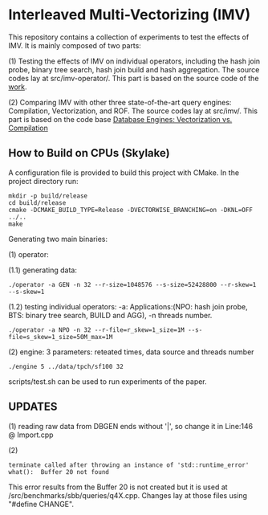# Interleaved Multi-Vectorizing (IMV)
  This repository contains a collection of experiments to test the effects of IMV. It is mainly composed of two parts:
  
  (1) Testing the effects of IMV on individual operators, including the hash join probe, binary tree search, hash join build and hash aggregation. The source codes lay at src/imv-operator/. This part is based on the source code of the [work](https://ieeexplore.ieee.org/abstract/document/6544839/).
  
  (2) Comparing IMV with other three state-of-the-art query engines: Compilation, Vectorization, and ROF. The source codes lay at src/imv/. This part is based on the code base [Database Engines: Vectorization vs. Compilation](https://github.com/TimoKersten/db-engine-paradigms)
  

## How to Build on CPUs (Skylake)
A configuration file is provided to build this project with CMake. 
In the project directory run:
```
mkdir -p build/release
cd build/release
cmake -DCMAKE_BUILD_TYPE=Release -DVECTORWISE_BRANCHING=on -DKNL=OFF  ../..
make
```

Generating two main binaries:

(1) operator: 

  (1.1) generating data:
  ```
  ./operator -a GEN -n 32 --r-size=1048576 --s-size=52428800 --r-skew=1 --s-skew=1  
  ```
  (1.2) testing individual operators: -a: Applications:(NPO: hash join probe, BTS: binary tree search, BUILD and AGG), -n threads number.
  ```
  ./operator -a NPO -n 32 --r-file=r_skew=1_size=1M --s-file=s_skew=1_size=50M_max=1M
  ```

(2) engine: 3 parameters: reteated times, data source and threads number
```
./engine 5 ../data/tpch/sf100 32
```

scripts/test.sh can be used to run experiments of the paper.

## UPDATES
(1) reading raw data from DBGEN ends without '|', so change it in Line:146 @ Import.cpp

(2) 
```
terminate called after throwing an instance of 'std::runtime_error'  what():  Buffer 20 not found
```
This error results from the Buffer 20 is not created but it is used at /src/benchmarks/sbb/queries/q4X.cpp. Changes lay at those files using "#define CHANGE".

